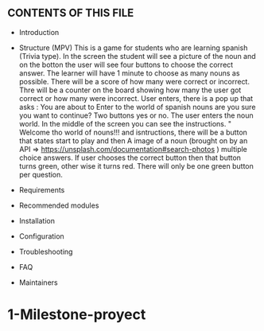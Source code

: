 CONTENTS OF THIS FILE
---------------------

 * Introduction
 
 * Structure (MPV)
 This is a game for students who are learning spanish (Trivia type). In the screen the  student will see a picture of the noun and on the botton the user will see four buttons to choose the correct answer. The learner will have 1 minute to choose as many nouns as possible. There will be a score of how many were correct or incorrect. Thre will be a counter on the board showing how many the user got correct or how many were incorrect. 
 User enters, there is a pop up that asks : You are about to Enter to the world of spanish nouns are you sure you want to continue? Two buttons  yes or no. The user enters the noun world. In the middle of the screen you can see the instructions. " Welcome tho world of nouns!!! and isntructions, there will be a button that states start to play and then A image of a noun (brought on by an API => https://unsplash.com/documentation#search-photos ) multiple choice  answers. If user chooses the correct button then that button turns green, other wise it turns red. There will only be one green button per question.   

 * Requirements
 * Recommended modules
 * Installation
 * Configuration
 * Troubleshooting
 * FAQ
 * Maintainers
# 1-Milestone-proyect
